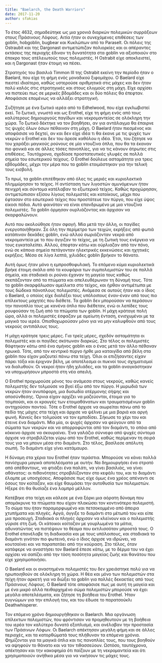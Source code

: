 ```yaml
---
title: "Baelarch, the Death Warriors"
date: 2017-11-20
author: sfakias
---
```


Το έτος 4632, σημαδεύτηκε ως μια χρονιά διαρκών πολεμικών συρράξεων στους
Πράσινους Λόφους. Αιτία ήταν οι συνεχόμενες επιθέσεις των goblin, hobgoblin,
bugbear και Κυκλώπων από το Paraselt. Οι πόλεις της Ostraubit και της
Dargonast αντιμετώπιζαν πολιορκίες και οι απέραντες εκτάσεις της περιοχής
έδιναν τη δυνατότητα στα goblin να αξιοποιούν στο έπακρο τους ατέλειωτούς τους
πολεμιστές. Η Ostrabit είχε αποκλειστεί, και η Dargonast ήταν έτοιμη να πέσει.



Στρατηγός του βασιλιά Timmon III της Ostrabit εκείνη την περίοδο ήταν ο
Baelard, που είχε τη φήμη ενός μοναδικού ξιφομάχου. Ο Baelard είχε πιεστεί
ιδιαίτερα, καθώς υστερούσε αριθμητικά στις μάχες και δεν ήταν πολύ καλός στις
στρατηγικές και στους ελιγμούς στη μάχη. Είχε αρχίσει να πιστεύει πως σε
μερικές βδομάδες και οι δύο πόλεις θα έπεφταν. Αποφάσισε επομένως να αλλάξει
στρατηγική.



Συζήτησε με ένα ξωτικό ιερέα από το Edhelwood, που είχε εγκλωβιστεί εκεί. Το
ξωτικό, γνωστό και ως Erothel, είχε τη φήμη ενός από τους καλύτερους
δημιουργούς παγίδων και νεκρομαντείας σε ολόκληρη την χώρα. To ξωτικό δέκτηκε
να τον βοηθήσει, αν για αντάλαγμα θα έπαιρνε τις ψυχές όλων όσων πέθαιναν στη
μάχη. Ο Baelard ήταν πιεσμένος και αποφάσισε να δεχτεί, αν και δεν είχε ιδέα
τι θα έκανε με τις ψυχές των νεκρών ο Erothel και δεν του άρεσε καθόλου η
ιδέα. Έτσι, του ζήτησε να του χαράξει μαγικούς ρούνους σε μία ντουζίνα όπλα,
που θα τα έκαναν πιο φονικά και σε άλλες τόσες πανοπλίες, για να τις κάνουν
άτρωτες στις επιθέσεις. Ταυτόχρονα, σχεδίασε προστατευτικές γλυφές σε πολλά
σημεία του εσωτερικού τείχους. Ο Erothel δούλευε ασταμάτητα για τρεις
εβδομάδες, μέχρι την μέρα που τα goblin ετοιμάστηκαν για την τελική τους
εισβολή.



Το πρωί, τα goblin επιτέθηκαν από όλες τις μεριές και κυριολεκτικά πλημμύρησαν
το τείχος. Η αντίσταση των λιγοστών αμυνόμενων ήταν πενιχρή και σύντομα
κατέλαβαν το εξωτερικό τείχος. Καθώς προχώρησαν, αντιμετώπισαν εξίσου λίγους
πολεμιστές και κατοίκους, μέχρι που έφτασαν στο εσωτερικό τείχος που
προστάτευε τον πύργο, που είχε ύψος είκοσι πόδια. Αυτό φαινόταν να είναι
επανδρωμένο με μια ντουζίνα πολεμιστές. Τα goblin όρμησαν ουρλιάζοντας και
άρχισαν να σκαρφαλώνουν.



Αυτό που ακολούθησε ήταν σφαγή. Μία μετά την άλλη, οι παγίδες ενεργοποιήθηκαν.
Σε όλη την περίμετρο των τειχών, εκρήξεις από φωτιά κατάπιναν δεκάδες goblin,
ενώ αλλού σωριάζονταν νεκρά από νεκρομαντεία με το που άγγιζαν το τείχος, με
τη ζωτική τους ενέργεια να τους εγκαταλείπει. Αλλού, έπεφταν κάτω και
ούρλιαζαν από τον πόνο, ενώ σε κάποια σημεία πετάγονταν ηλεκτρικές εκκενώσεις
και ηχητικές εκρήξεις. Μέσα σε λίγα λεπτά, χιλιάδες goblin βρήκαν το θάνατο.



Αυτή όμως ήταν μόνο η εμπροσθοφυλακή. Το επόμενο κύμα κυριολεκτικά βρήκε
έτοιμη σκάλα από τα κουφάρια των συμπολεμιστών του σε πολλά σημεία, και
σταδιακά οι ρούνοι έχαναν τη μαγεία τους καθώς σκεπάζονταν από τα πτώματα και
απελευθέρωναν τη δύναμή τους. Τότε τα goblin σκαρφάλωσαν αμείλικτα στο τείχος,
και ήρθαν αντιμέτωπα με τους δώδεκα πάνοπλους πολεμιστές. Ανάμεσα σε αυτούς
ήταν και ο ίδιος ο Baelard, ο οποίος είχε διαλέξει τους υπόλοιπους έναν-έναν
από τους πιο επίλεκτους μαχητές που διέθετε. Τα goblin δεν μπορούσαν να
περάσουν την πανοπλία τους με κανένα όπλο που διέθεταν, ενώ οι λεπίδες τους
ρουφούσαν τη ζωή από τα πτώματα των goblin. Η μάχη κράταγε πολή ώρα, αλλά οι
πολεμιστές έσφαζαν με αμείωτη ένταση, ενισχυμένοι με τα μαγικά του ιερέα.
Οπισθοχωρούσαν μόνο για να μην καλυφθούν από τους νεκρούς αντιπάλους τους.



Η μάχη κράτησε τρεις μέρες. Για τρείς μέρες, σχεδόν ασταμάτητα οι πολεμιστές
και οι παγίδες σκότωναν διαρκώς. Στο τέλος οι πολεμιστές θάφτηκαν κάτω από ένα
σμήνος goblin και ο ένας μετά τον άλλο πέθαναν ηρωικά. Τότε, από τον κεντρικό
πύργο ήρθε μια καταιγίδα από βέλη στα goblin που είχαν μαζευτεί πάνω στα
τείχη. Όλοι οι επιζήσαντες είχαν πάρει τόξα και έριχναν βέλη, με αποτέλεσμα οι
πυκνοί τους σχηματισμοί να διαλυθούν. Οι νεκροί ήταν ήδη χιλιάδες, και τα
goblin αναγκάστηκαν να υποχωρήσουν μπροστά στη νέα απειλή.



O Erothel προχωρούσε μόνος του ανάμεσα στους νεκρούς, καθώς κανείς πολεμιστής
δεν τολμούσε να βγεί έξω από τον πύργο. Η μυρωδιά των νεκρών ήταν ανυπόφορη,
μια δυσωδία ατέρμονης σήψης και αποσύνθεσης. Όρνια είχαν αρχίζει να
μαζεύονται, έτοιμα για το τσιμπούσι, και οι κραυγές των ετοιμαθάνατων και
τραυματισμένων goblin αντηχούσαν παντού. Τότε ο Erothel άρχισε να αιωρείται
πάνω από το πεδίο της μάχης στα τείχη και άρχισε να ψέλνει με μια βαριά και
αργή φωνή. Κανείς δεν τολμούσε να τον εμποδίσει. Σήκωσε το χέρι του και έτεινε
ένα διαμάντι. Μία μία, οι ψυχές άρχισαν να φεύγουν από τα σώματα των νεκρών
και να απορροφώνται από τον διαμάντι, το οπόιο από κόκκινο άρχισε να
σκουραίνει. Ένα γαλάζιο σύννεφο από ψυχές σύντομα άρχισε να στροβιλίζεται γύρω
από τον Erothel, καθώς περίμεναν τη σειρά τους για να μπουν μέσα στο διαμάντι.
Στο τέλος, βασίλεσε απόλυτη σιωπή. Το διαμάντι είχε γίνει κατάμαυρο.



Η δύναμη στα χέρια του Erothel ήταν τεράστια. Μπορούσε να κάνει πολλά
πανίσχυρα μαγικά αποτελέσματα με αυτήν. Να δημιουργήσει ένα στρατό από
απέθαντους, να φτιάξει ένα παλάτι, να γίνει βασιλιάς, να γίνει αθάνατος: οι
πιθανότητες στροβιλίζονταν στο κεφάλι του, και το διαμάντι έλαμπε με
υποσχέσεις. Αποφάσισε πως είχε όμως ένα χρέος απέναντι σε όσους τον κοίταζαν,
και είχε θαυμάσει την αυτοθυσία των πολεμιστών. Ηξερε ότι θα θυσίαζε ένα
λαμπρό μέλλον.



Κατέβηκε στα τείχη και κάλεσε με ένα ξόρκι μια αόρατη δύναμη που απομάκρυνε τα
πτώματα που είχαν πλακώσει τον κοντινότερο πολεμιστή. Το σώμα του ήταν
παραμορφωμένο και πετσοκομμένο από άπειρα χτυπήματα και πληγές. Αργά, άγγιξε
το διαμάντι στο μέτωπό του και είπε μια προσευχή. Σταδιακά οι πληγές άρχισαν
να κλείνουν και ο πολεμιστής γύρισε στη ζωή. Οι κάτοικοι κοίταζαν με
γουρλωμένα τα μάτια, αδυνατώντας να πιστέψουν το θέαμα που εκτιλισσόταν
μπροστά τους. Ο Erothel επανέλαβε τη διαδικασία και με τους υπόλοιπους, και
σταδιακά το διαμάντι γινόταν πιο φωτεινό, ενώ ο ίδιος άρχισε να ιδρώνει, να
κουτσαίνει και να παραπατάει από την κούραση. Στο τέλος, όταν κατάφερε να
αναστήσει τον Baelard έπεσε κάτω, με το δέρμα του να έχει αρχίσει να σαπίζει
από την τόση ποσότητα μαγείας ζωής και θανάτου που είχε χρησιμοποιήσει.



Ο Baelard και οι αναστημένοι πολεμιστές του δεν χρειάστηκε πολύ για να
ηρωποιηθούν σε ολόκληρη τη χώρα. Η θέα και μόνο των πολεμιστών στα τείχη ήταν
αρκετή για να διώξει τα goblin για πολλές δεκαετίες από τους Πράσινους Λόφους.
Ο Baelard τότε αποφάσισε πως με αυτή τη μαγεία και με ένα μικρό αλλά
πειθαρχημένο σώμα πολεμιστών μπορούσε να έχει μεγάλα αποτελέσματα, και ζήτησε
τη βοήθεια του Erothel. Ήταν ευγνώμων για την επιλογή του, και του έδωσε το
παρατσούκλι Deathwhisperer.



Τον επόμενο χρόνο δημιουργήθηκαν οι Baelarch. Μια οργάνωση επίλεκτων
πολεμιστών, που φρόντισαν να προμηθευτούν με τη βοήθεια του ιερέα τον καλύτερο
δυνατό εξοπλισμό, και ανέλαβαν την προστασία των Πράσινων Λόφων. Οι Baelarch
απέκτησαν μεγάλη φήμη και σε άλλες περιοχές, και τα κατορθώματά τους πλήθυναν
τα επόμενα χρόνια. Φημίζονται για τα μαγικά όπλα και τις πανοπλίες τους, που
τους βοηθούν να αψηφούν το θάνατο και να τον τιθασσεύουν. Ωστόσο, ταυτόχρονα,
απέκτησαν και την κακοφημία ότι παίζουν με τη νεκρομαντεία και ότι
χρησιμοποιούν ανήθικα μέσα για να νικήσουν τις μάχες τους.

